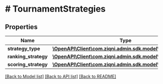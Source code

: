 # # TournamentStrategies

## Properties

Name | Type | Description | Notes
------------ | ------------- | ------------- | -------------
**strategy_type** | [**\OpenAPI\Client\com.ziqni.admin.sdk.model\StrategyType**](StrategyType.md) |  |
**ranking_strategy** | [**\OpenAPI\Client\com.ziqni.admin.sdk.model\RankingStrategy**](RankingStrategy.md) |  |
**scoring_strategy** | [**\OpenAPI\Client\com.ziqni.admin.sdk.model\ScoringStrategy**](ScoringStrategy.md) |  |

[[Back to Model list]](../../README.md#models) [[Back to API list]](../../README.md#endpoints) [[Back to README]](../../README.md)
